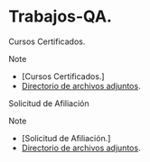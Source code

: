 # Trabajos-QA.
Cursos Certificados. 

> [!NOTE]
> - [Cursos Certificados.]
> - [Directorio de archivos adjuntos](Cursos-certificados).


Solicitud de Afiliación

> [!NOTE]
> - [Solicitud de Afiliación.]
> - [Directorio de archivos adjuntos](Solicitud-de-afiliacion).








